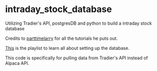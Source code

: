 # intraday_stock_database
Utilizing Tradier's API, postgresDB and python to build a intraday stock database

Credits to [parttimelarry](https://www.youtube.com/@parttimelarry) for all the tutorials he puts out.

[This](https://www.youtube.com/playlist?list=PLvzuUVysUFOsrxL7UxmMrVqS8X2X0b8jd) is the playlist to learn all about setting up the database.

This code is specifically for pulling data from Tradier's API instead of Alpaca API.
